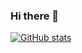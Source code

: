 ### Hi there 👋

[![GitHub stats](https://github-readme-stats.vercel.app/api?username=wood3n)](https://github.com/wood3n/github-readme-stats)
